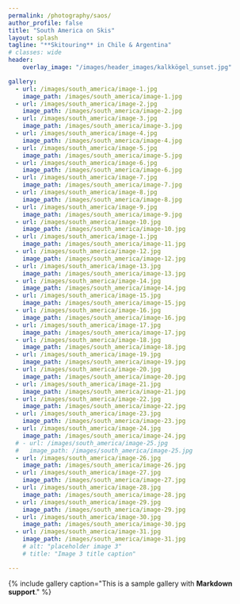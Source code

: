 ```yaml
---
permalink: /photography/saos/
author_profile: false
title: "South America on Skis"
layout: splash
tagline: "**Skitouring** in Chile & Argentina"
# classes: wide
header: 
    overlay_image: "/images/header_images/kalkkögel_sunset.jpg"

gallery:
  - url: /images/south_america/image-1.jpg
    image_path: /images/south_america/image-1.jpg
  - url: /images/south_america/image-2.jpg
    image_path: /images/south_america/image-2.jpg
  - url: /images/south_america/image-3.jpg
    image_path: /images/south_america/image-3.jpg
  - url: /images/south_america/image-4.jpg
    image_path: /images/south_america/image-4.jpg
  - url: /images/south_america/image-5.jpg
    image_path: /images/south_america/image-5.jpg
  - url: /images/south_america/image-6.jpg
    image_path: /images/south_america/image-6.jpg
  - url: /images/south_america/image-7.jpg
    image_path: /images/south_america/image-7.jpg
  - url: /images/south_america/image-8.jpg
    image_path: /images/south_america/image-8.jpg
  - url: /images/south_america/image-9.jpg
    image_path: /images/south_america/image-9.jpg
  - url: /images/south_america/image-10.jpg
    image_path: /images/south_america/image-10.jpg
  - url: /images/south_america/image-1.jpg
    image_path: /images/south_america/image-11.jpg
  - url: /images/south_america/image-12.jpg
    image_path: /images/south_america/image-12.jpg
  - url: /images/south_america/image-13.jpg
    image_path: /images/south_america/image-13.jpg
  - url: /images/south_america/image-14.jpg
    image_path: /images/south_america/image-14.jpg
  - url: /images/south_america/image-15.jpg
    image_path: /images/south_america/image-15.jpg
  - url: /images/south_america/image-16.jpg
    image_path: /images/south_america/image-16.jpg
  - url: /images/south_america/image-17.jpg
    image_path: /images/south_america/image-17.jpg
  - url: /images/south_america/image-18.jpg
    image_path: /images/south_america/image-18.jpg
  - url: /images/south_america/image-19.jpg
    image_path: /images/south_america/image-19.jpg
  - url: /images/south_america/image-20.jpg
    image_path: /images/south_america/image-20.jpg
  - url: /images/south_america/image-21.jpg
    image_path: /images/south_america/image-21.jpg
  - url: /images/south_america/image-22.jpg
    image_path: /images/south_america/image-22.jpg
  - url: /images/south_america/image-23.jpg
    image_path: /images/south_america/image-23.jpg
  - url: /images/south_america/image-24.jpg
    image_path: /images/south_america/image-24.jpg
  # - url: /images/south_america/image-25.jpg
  #   image_path: /images/south_america/image-25.jpg
  - url: /images/south_america/image-26.jpg
    image_path: /images/south_america/image-26.jpg
  - url: /images/south_america/image-27.jpg
    image_path: /images/south_america/image-27.jpg
  - url: /images/south_america/image-28.jpg
    image_path: /images/south_america/image-28.jpg
  - url: /images/south_america/image-29.jpg
    image_path: /images/south_america/image-29.jpg
  - url: /images/south_america/image-30.jpg
    image_path: /images/south_america/image-30.jpg
  - url: /images/south_america/image-31.jpg
    image_path: /images/south_america/image-31.jpg
    # alt: "placeholder image 3"
    # title: "Image 3 title caption"

---
```


{% include gallery caption="This is a sample gallery with **Markdown support**." %}